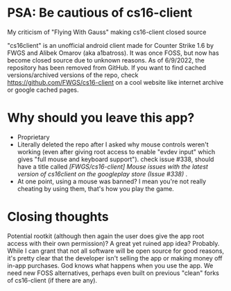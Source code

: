# PSA: Be cautious of cs16-client
My criticism of "Flying With Gauss" making cs16-client closed source

"cs16client" is an unofficial android client made for Counter Strike 1.6 by FWGS and Alibek Omarov (aka a1batross). It was once FOSS, but now has become closed source due to unknown reasons. As of 6/9/2022, the repository has been removed from GitHub. If you want to find cached versions/archived versions of the repo, check https://github.com/FWGS/cs16-client on a cool website like internet archive or google cached pages.

# Why should you leave this app?
- Proprietary
- Literally deleted the repo after I asked why mouse controls weren't working (even after giving root access to enable "evdev input" which gives "full mouse and keyboard support"). check issue #338, should have a title called <i> [FWGS/cs16-client] Mouse issues with the latest version of cs16client on the googleplay store (Issue #338) </i>.
- At one point, using a mouse was banned? I mean you're not really cheating by using them, that's how you play the game.

# Closing thoughts
Potential rootkit (although then again the user does give the app root access with their own permission)? A great yet ruined app idea? Probably. While I can grant that not all software will be open source for good reasons, it's pretty clear that the developer isn't selling the app or making money off in-app purchases. God knows what happens when you use the app. We need new FOSS alternatives, perhaps even built on previous "clean" forks of cs16-client (if there are any). 
